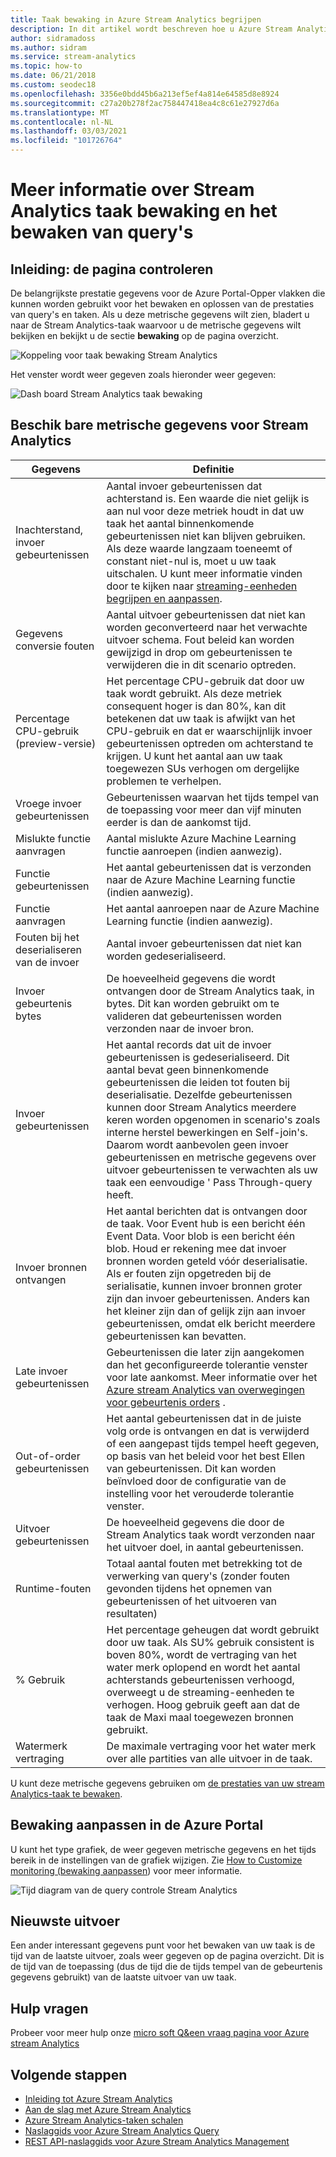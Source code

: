 ```yaml
---
title: Taak bewaking in Azure Stream Analytics begrijpen
description: In dit artikel wordt beschreven hoe u Azure Stream Analytics taken bewaken in de Azure Portal.
author: sidramadoss
ms.author: sidram
ms.service: stream-analytics
ms.topic: how-to
ms.date: 06/21/2018
ms.custom: seodec18
ms.openlocfilehash: 3356e0bdd45b6a213ef5ef4a814e64585d8e8924
ms.sourcegitcommit: c27a20b278f2ac758447418ea4c8c61e27927d6a
ms.translationtype: MT
ms.contentlocale: nl-NL
ms.lasthandoff: 03/03/2021
ms.locfileid: "101726764"
---
```

# <a name="understand-stream-analytics-job-monitoring-and-how-to-monitor-queries"></a>Meer informatie over Stream Analytics taak bewaking en het bewaken van query's

## <a name="introduction-the-monitor-page"></a>Inleiding: de pagina controleren
De belangrijkste prestatie gegevens voor de Azure Portal-Opper vlakken die kunnen worden gebruikt voor het bewaken en oplossen van de prestaties van query's en taken. Als u deze metrische gegevens wilt zien, bladert u naar de Stream Analytics-taak waarvoor u de metrische gegevens wilt bekijken en bekijkt u de sectie **bewaking** op de pagina overzicht.  

![Koppeling voor taak bewaking Stream Analytics](./media/stream-analytics-monitoring/02-stream-analytics-monitoring-block.png)

Het venster wordt weer gegeven zoals hieronder weer gegeven:

![Dash board Stream Analytics taak bewaking](./media/stream-analytics-monitoring/01-stream-analytics-monitoring.png)  

## <a name="metrics-available-for-stream-analytics"></a>Beschik bare metrische gegevens voor Stream Analytics
| Gegevens                 | Definitie                               |
| ---------------------- | ---------------------------------------- |
| Inachterstand, invoer gebeurtenissen       | Aantal invoer gebeurtenissen dat achterstand is. Een waarde die niet gelijk is aan nul voor deze metriek houdt in dat uw taak het aantal binnenkomende gebeurtenissen niet kan blijven gebruiken. Als deze waarde langzaam toeneemt of constant niet-nul is, moet u uw taak uitschalen. U kunt meer informatie vinden door te kijken naar [streaming-eenheden begrijpen en aanpassen](stream-analytics-streaming-unit-consumption.md). |
| Gegevens conversie fouten | Aantal uitvoer gebeurtenissen dat niet kan worden geconverteerd naar het verwachte uitvoer schema. Fout beleid kan worden gewijzigd in drop om gebeurtenissen te verwijderen die in dit scenario optreden. |
| Percentage CPU-gebruik (preview-versie)       | Het percentage CPU-gebruik dat door uw taak wordt gebruikt. Als deze metriek consequent hoger is dan 80%, kan dit betekenen dat uw taak is afwijkt van het CPU-gebruik en dat er waarschijnlijk invoer gebeurtenissen optreden om achterstand te krijgen. U kunt het aantal aan uw taak toegewezen SUs verhogen om dergelijke problemen te verhelpen. |
| Vroege invoer gebeurtenissen       | Gebeurtenissen waarvan het tijds tempel van de toepassing voor meer dan vijf minuten eerder is dan de aankomst tijd. |
| Mislukte functie aanvragen | Aantal mislukte Azure Machine Learning functie aanroepen (indien aanwezig). |
| Functie gebeurtenissen        | Het aantal gebeurtenissen dat is verzonden naar de Azure Machine Learning functie (indien aanwezig). |
| Functie aanvragen      | Het aantal aanroepen naar de Azure Machine Learning functie (indien aanwezig). |
| Fouten bij het deserialiseren van de invoer       | Aantal invoer gebeurtenissen dat niet kan worden gedeserialiseerd.  |
| Invoer gebeurtenis bytes      | De hoeveelheid gegevens die wordt ontvangen door de Stream Analytics taak, in bytes. Dit kan worden gebruikt om te valideren dat gebeurtenissen worden verzonden naar de invoer bron. |
| Invoer gebeurtenissen           | Het aantal records dat uit de invoer gebeurtenissen is gedeserialiseerd. Dit aantal bevat geen binnenkomende gebeurtenissen die leiden tot fouten bij deserialisatie. Dezelfde gebeurtenissen kunnen door Stream Analytics meerdere keren worden opgenomen in scenario's zoals interne herstel bewerkingen en Self-join's. Daarom wordt aanbevolen geen invoer gebeurtenissen en metrische gegevens over uitvoer gebeurtenissen te verwachten als uw taak een eenvoudige ' Pass Through-query heeft. |
| Invoer bronnen ontvangen       | Het aantal berichten dat is ontvangen door de taak. Voor Event hub is een bericht één Event Data. Voor blob is een bericht één blob. Houd er rekening mee dat invoer bronnen worden geteld vóór deserialisatie. Als er fouten zijn opgetreden bij de serialisatie, kunnen invoer bronnen groter zijn dan invoer gebeurtenissen. Anders kan het kleiner zijn dan of gelijk zijn aan invoer gebeurtenissen, omdat elk bericht meerdere gebeurtenissen kan bevatten. |
| Late invoer gebeurtenissen      | Gebeurtenissen die later zijn aangekomen dan het geconfigureerde tolerantie venster voor late aankomst. Meer informatie over het [Azure stream Analytics van overwegingen voor gebeurtenis orders](./stream-analytics-time-handling.md) . |
| Out-of-order gebeurtenissen    | Het aantal gebeurtenissen dat in de juiste volg orde is ontvangen en dat is verwijderd of een aangepast tijds tempel heeft gegeven, op basis van het beleid voor het best Ellen van gebeurtenissen. Dit kan worden beïnvloed door de configuratie van de instelling voor het verouderde tolerantie venster. |
| Uitvoer gebeurtenissen          | De hoeveelheid gegevens die door de Stream Analytics taak wordt verzonden naar het uitvoer doel, in aantal gebeurtenissen. |
| Runtime-fouten         | Totaal aantal fouten met betrekking tot de verwerking van query's (zonder fouten gevonden tijdens het opnemen van gebeurtenissen of het uitvoeren van resultaten) |
| % Gebruik       | Het percentage geheugen dat wordt gebruikt door uw taak. Als SU% gebruik consistent is boven 80%, wordt de vertraging van het water merk oplopend en wordt het aantal achterstands gebeurtenissen verhoogd, overweegt u de streaming-eenheden te verhogen. Hoog gebruik geeft aan dat de taak de Maxi maal toegewezen bronnen gebruikt. |
| Watermerk vertraging       | De maximale vertraging voor het water merk over alle partities van alle uitvoer in de taak. |

U kunt deze metrische gegevens gebruiken om [de prestaties van uw stream Analytics-taak te bewaken](./stream-analytics-set-up-alerts.md#scenarios-to-monitor). 

## <a name="customizing-monitoring-in-the-azure-portal"></a>Bewaking aanpassen in de Azure Portal
U kunt het type grafiek, de weer gegeven metrische gegevens en het tijds bereik in de instellingen van de grafiek wijzigen. Zie [How to Customize monitoring (bewaking aanpassen](../azure-monitor/data-platform.md)) voor meer informatie.

  ![Tijd diagram van de query controle Stream Analytics](./media/stream-analytics-monitoring/08-stream-analytics-monitoring.png)  


## <a name="latest-output"></a>Nieuwste uitvoer
Een ander interessant gegevens punt voor het bewaken van uw taak is de tijd van de laatste uitvoer, zoals weer gegeven op de pagina overzicht.
Dit is de tijd van de toepassing (dus de tijd die de tijds tempel van de gebeurtenis gegevens gebruikt) van de laatste uitvoer van uw taak.

## <a name="get-help"></a>Hulp vragen
Probeer voor meer hulp onze [micro soft Q&een vraag pagina voor Azure stream Analytics](/answers/topics/azure-stream-analytics.html)

## <a name="next-steps"></a>Volgende stappen
* [Inleiding tot Azure Stream Analytics](stream-analytics-introduction.md)
* [Aan de slag met Azure Stream Analytics](stream-analytics-real-time-fraud-detection.md)
* [Azure Stream Analytics-taken schalen](stream-analytics-scale-jobs.md)
* [Naslaggids voor Azure Stream Analytics Query](/stream-analytics-query/stream-analytics-query-language-reference)
* [REST API-naslaggids voor Azure Stream Analytics Management](/rest/api/streamanalytics/)
